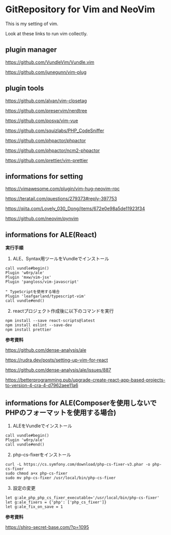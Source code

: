 # GitRepository for Vim and NeoVim
This is my setting of vim.

Look at these links to run vim collectly.

## plugin manager
https://github.com/VundleVim/Vundle.vim 

https://github.com/junegunn/vim-plug

## plugin tools
https://github.com/alvan/vim-closetag 

https://github.com/preservim/nerdtree 

https://github.com/posva/vim-vue

https://github.com/squizlabs/PHP_CodeSniffer

https://github.com/phpactor/phpactor

https://github.com/phpactor/ncm2-phpactor

https://github.com/prettier/vim-prettier

## informations for setting
https://vimawesome.com/plugin/vim-hug-neovim-rpc

https://teratail.com/questions/279373#reply-397753

https://qiita.com/Lovely_030_Dong/items/672e0e98a5de11923f34

https://github.com/neovim/pynvim

## informations for ALE(React)

**実行手順**
1. ALE、Syntax用ツールをVundleでインストール
```vim
call vundle#begin()
Plugin 'w0rp/ale'
Plugin 'mxw/vim-jsx'
Plugin 'pangloss/vim-javascript'

" TypeScriptを使用する場合
Plugin 'leafgarland/typescript-vim'
call vundle#end()
```

2. reactプロジェクト作成後に以下のコマンドを実行
```terminal
npm install --save react-scripts@latest
npm install eslint --save-dev
npm install prettier
```

**参考資料**

https://github.com/dense-analysis/ale

https://rudra.dev/posts/setting-up-vim-for-react

https://github.com/dense-analysis/ale/issues/887

https://betterprogramming.pub/upgrade-create-react-app-based-projects-to-version-4-cra-4-d7962aee11a6


## informations for ALE(Composerを使用しないでPHPのフォーマットを使用する場合)
1. ALEをVundleでインストール
```vim
call vundle#begin()
Plugin 'w0rp/ale'
call vundle#end()
```

2. php-cs-fixerをインストール
```terminal
curl -L https://cs.symfony.com/download/php-cs-fixer-v3.phar -o php-cs-fixer
sudo chmod a+x php-cs-fixer
sudo mv php-cs-fixer /usr/local/bin/php-cs-fixer
```

3. 設定の変更
```vim
let g:ale_php_php_cs_fixer_executable='/usr/local/bin/php-cs-fixer'
let g:ale_fixers = {'php': ['php_cs_fixer']}
let g:ale_fix_on_save = 1
```

**参考資料**

https://shiro-secret-base.com/?p=1095
